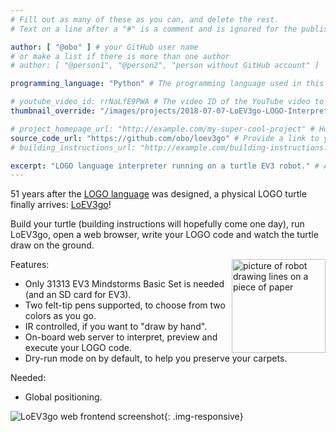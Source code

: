 ```yaml
---
# Fill out as many of these as you can, and delete the rest.
# Text on a line after a "#" is a comment and is ignored for the published page.

author: [ "@obo" ] # your GitHub user name
# or make a list if there is more than one author
# author: [ "@person1", "@person2", "person without GitHub account" ]

programming_language: "Python" # The programming language used in this project

# youtube_video_id: rrNaLfE9PWA # The video ID of the YouTube video to be displayed with this post
thumbnail_override: "/images/projects/2018-07-07-LoEV3go-LOGO-Interpreter/loev3go-banner.png" # If you don't have a YouTube video (or the video thumbnail isn't good) you can uncomment this line to set your own image for the project. 

# project_homepage_url: "http://example.com/my-super-cool-project" # Homepage for this project
source_code_url: "https://github.com/obo/loev3go" # Provide a link to your code
# building_instructions_url: "http://example.com/building-instructions.pdf" # how to build the model out of LEGO (*not* how to build the source code)

excerpt: "LOGO language interpreter running on a turtle EV3 robot." # A short summary of your project. This can be a sentence or a paragraph, but it's recommended to keep it under 3 sentences.
---
```


51 years after the [LOGO language](https://en.wikipedia.org/wiki/Logo_(programming_language))
was designed, a physical LOGO turtle finally arrives: [LoEV3go](https://github.com/obo/loev3go)!

Build your turtle (building instructions will hopefully come one day), run LoEV3go, open a web browser,
write your LOGO code and watch the turtle draw on the ground.

<img width="150" alt="picture of robot drawing lines on a piece of paper" class="img-responsive" style="float: right;"
 src="https://raw.github.com/obo/loev3go/master/screenshots/loev3go-in-action.jpg"/>

Features:
- Only 31313 EV3 Mindstorms Basic Set is needed (and an SD card for EV3).
- Two felt-tip pens supported, to choose from two colors as you go.
- IR controlled, if you want to "draw by hand".
- On-board web server to interpret, preview and execute your LOGO code.
- Dry-run mode on by default, to help you preserve your carpets.

Needed:
- Global positioning.

![LoEV3go web frontend screenshot](https://raw.github.com/obo/loev3go/master/screenshots/web-server.png){: .img-responsive}
